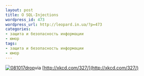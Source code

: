 ```yaml
---
layout: post
title: О SQL-Injections
wordpress_id: 473
wordpress_url: http://leopard.in.ua/?p=473
categories:
- защита и безопасность информации
- юмор
tags:
- защита и безопасность информации
- юмор
---
```

[![](http://leopard.in.ua/wp-content/uploads/2008/10/081017drop.png "081017drop")](http://leopard.in.ua/wp-content/uploads/2008/10/081017drop.png)via [http://xkcd.com/327/](http://xkcd.com/327/)
